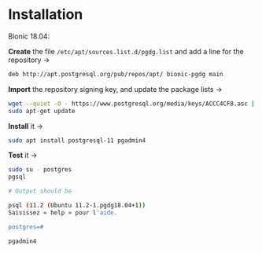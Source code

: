 **Installation**
=
Bionic 18.04:

**Create** the file `/etc/apt/sources.list.d/pgdg.list` and add a line for the repository ->

```bash
deb http://apt.postgresql.org/pub/repos/apt/ bionic-pgdg main
```
**Import** the repository signing key, and update the package lists ->
```bash
wget --quiet -O - https://www.postgresql.org/media/keys/ACCC4CF8.asc | sudo apt-key add -
sudo apt-get update
```

**Install** it ->
```bash
sudo apt install postgresql-11 pgadmin4
```
**Test** it ->
```bash
sudo su - postgres
pgsql

# Output should be

psql (11.2 (Ubuntu 11.2-1.pgdg18.04+1))
Saisissez « help » pour l'aide.

postgres=# 

```
```bash
pgadmin4

```
